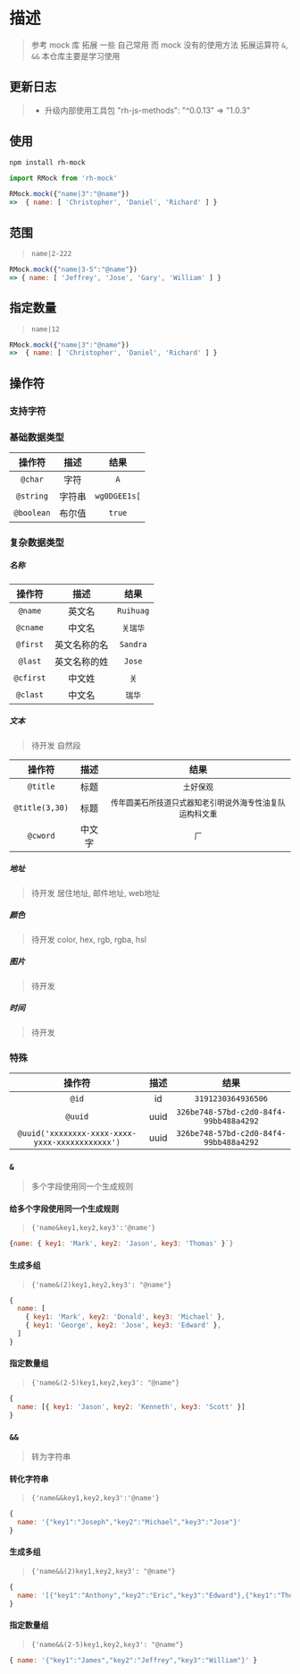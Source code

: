 # 描述

> 参考 mock 库
> 拓展 一些 自己常用 而 mock 没有的使用方法
> 拓展运算符 `&`, `&&`
> 本仓库主要是学习使用

## 更新日志

> - 升级内部使用工具包 "rh-js-methods": "^0.0.13" => "1.0.3"

## 使用

```shell
npm install rh-mock
```

```js
import RMock from 'rh-mock'

RMock.mock({"name|3":"@name"})
=>  { name: [ 'Christopher', 'Daniel', 'Richard' ] }
```

## 范围

> `name|2-222`

```js
RMock.mock({"name|3-5":"@name"})
=> { name: [ 'Jeffrey', 'Jose', 'Gary', 'William' ] }
```

## 指定数量

> `name|12`

```js
RMock.mock({"name|3":"@name"})
=>  { name: [ 'Christopher', 'Daniel', 'Richard' ] }
```

## 操作符

### 支持字符

### 基础数据类型

|     操作符     |     描述      |                            结果                            |
| :------------: | :-----------: | :--------------------------------------------------------: |
|    `@char`     |     字符      |                            `A`                             |
|   `@string`    |    字符串     |                        `wg0DGEE1s[`                        |
|   `@boolean`   |    布尔值     |                           `true`                           |

### 复杂数据类型

##### 名称

|     操作符     |     描述      |                            结果                            |
| :------------: | :-----------: | :--------------------------------------------------------: |
|    `@name`     |    英文名     |                         `Ruihuag`                          |
|    `@cname`    |    中文名     |                          `关瑞华`                          |
|    `@first`    | 英文名称的名 |                          `Sandra`                          |
|    `@last`     | 英文名称的姓  |                           `Jose`                           |
|   `@cfirst`    |    中文姓     |                            `关`                            |
|    `@clast`    |    中文名     |                           `瑞华`                           |

##### 文本

> 待开发 自然段

|     操作符     |     描述      |                            结果                            |
| :------------: | :-----------: | :--------------------------------------------------------: |
|    `@title`    |     标题      |                        `土好保观`                        |
| `@title(3,30)` |     标题      | `传年圆美石所技道只式器知老引明说外海专性油复队运构科文重` |
|    `@cword`    |    中文字     |                            `厂`                            |

##### 地址

> 待开发
> 居住地址, 邮件地址, web地址

##### 颜色

> 待开发
> color, hex, rgb, rgba, hsl

##### 图片

> 待开发

##### 时间

> 待开发

### 特殊

|     操作符     |     描述      |                            结果                            |
| :------------: | :-----------: | :--------------------------------------------------------: |
|     `@id`      |      id       |                     `3191230364936506`                     |
|    `@uuid`     |     uuid      |           `326be748-57bd-c2d0-84f4-99bb488a4292`           |
|    `@uuid('xxxxxxxx-xxxx-xxxx-yxxx-xxxxxxxxxxxx')`     |     uuid      |           `326be748-57bd-c2d0-84f4-99bb488a4292`           |

### `&`

> 多个字段使用同一个生成规则

#### 给多个字段使用同一个生成规则

> `{'name&key1,key2,key3':'@name'}`

```js
{name: { key1: 'Mark', key2: 'Jason', key3: 'Thomas' }`}
```

#### 生成多组

> `{'name&(2)key1,key2,key3': "@name"}`

```js
{
  name: [
    { key1: 'Mark', key2: 'Donald', key3: 'Michael' },
    { key1: 'George', key2: 'Jose', key3: 'Edward' },
  ]
}
```

#### 指定数量组

> `{'name&(2-5)key1,key2,key3': "@name"}`

```js
{
  name: [{ key1: 'Jason', key2: 'Kenneth', key3: 'Scott' }]
}
```

### `&&`

> 转为字符串

#### 转化字符串

> `{'name&&key1,key2,key3':'@name'}`

```js
{
  name: '{"key1":"Joseph","key2":"Michael","key3":"Jose"}'
}
```

#### 生成多组

> `{'name&&(2)key1,key2,key3': "@name"}`

```js
{
  name: '[{"key1":"Anthony","key2":"Eric","key3":"Edward"},{"key1":"Thomas","key2":"Eric","key3":"Edward"}]'
}
```

#### 指定数量组

> `{'name&&(2-5)key1,key2,key3': "@name"}`

```js
{ name: '{"key1":"James","key2":"Jeffrey","key3":"William"}' }
```
